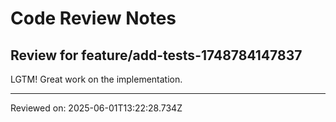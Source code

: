 # Code Review Notes

## Review for feature/add-tests-1748784147837

LGTM! Great work on the implementation.

---
Reviewed on: 2025-06-01T13:22:28.734Z